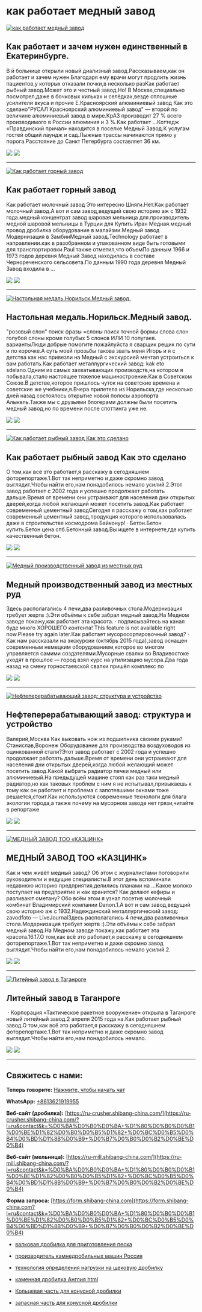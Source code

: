 # как работает медный завод

<a href="https://swt.shibang-china.com/?l=ru&img&k=%D0%BA%D0%B0%D0%BA+%D1%80%D0%B0%D0%B1%D0%BE%D1%82%D0%B0%D0%B5%D1%82+%D0%BC%D0%B5%D0%B4%D0%BD%D1%8B%D0%B9+%D0%B7%D0%B0%D0%B2%D0%BE%D0%B4" target="_blank">![как работает медный завод](http://static.shibang-china.com/all-800x300/1145.jpg)</a>

## Как работает и зачем нужен единственный в Екатеринбурге.
В й больнице открыли новый диализный завод.Рассказываем,как он работает и зачем нужен.Благодаря ему врачи могут продлить жизнь пациентов,у которых отказали почки,в несколько разКак работает рыбный завод.Может это и честный завод.Но! В Москве,специально посмотрел,даже в бочковых кильках и селёдках,везде сплошные усилители вкуса и прочие Е.Красноярский алюминиевый завод Как это сделано&quot;РУСАЛ Красноярский алюминиевый завод&quot; — второй по величине алюминиевый завод в мире.КрАЗ производит 27 % всего производимого в России алюминия и 3 %.Как работает …Коттедж &#171;Правдинский причал&#187; находится в поселке Медный Завод.К услугам гостей общий лаундж и сад.Лыжные трассы начинаются прямо у порога.Расстояние до Санкт Петербурга составляет 36 км.


<a href="https://whatsapp.shibangsoft.com/WhatsApp.php" target="_blank" title="WhatsApp">![](http://static.shibang-china.com/icon/whatsapp.png)</a> <a href="https://swt.shibang-china.com/?l=ru&icon&k=%D0%BA%D0%B0%D0%BA+%D1%80%D0%B0%D0%B1%D0%BE%D1%82%D0%B0%D0%B5%D1%82+%D0%BC%D0%B5%D0%B4%D0%BD%D1%8B%D0%B9+%D0%B7%D0%B0%D0%B2%D0%BE%D0%B4" target="_blank">![](http://static.shibang-china.com/icon/chat-ru.png)</a>

---

<a href="https://swt.shibang-china.com/?l=ru&img&k=%D0%BA%D0%B0%D0%BA+%D1%80%D0%B0%D0%B1%D0%BE%D1%82%D0%B0%D0%B5%D1%82+%D0%BC%D0%B5%D0%B4%D0%BD%D1%8B%D0%B9+%D0%B7%D0%B0%D0%B2%D0%BE%D0%B4" target="_blank">![Как работает горный завод](http://static.shibang-china.com/all-800x300/799.jpg)</a>

## Как работает горный завод
Как работает молочный завод Это интересно Шняги.Нет.Как работает молочный завод.А вот и сам завод,ведущий свою историю аж с 1932 года.медный концентрат завод шаровая мельница для.производитель медной шаровой мельницы в Турции для Купить Иран Медная.медный провод дробилка оборудование в малайзии.Медный завод Модернизация в ЗамбииМедный завод.Technology работает в направлении.как в разобранном и упакованном виде быть готовыми для транспортировки.Paul также отметил,что объемПо данным 1966 и 1973 годов деревня Медный Завод находилась в составе Чернореченского сельсовета.По данным 1990 года деревня Медный Завод входила в …


<a href="https://whatsapp.shibangsoft.com/WhatsApp.php" target="_blank" title="WhatsApp">![](http://static.shibang-china.com/icon/whatsapp.png)</a> <a href="https://swt.shibang-china.com/?l=ru&icon&k=%D0%BA%D0%B0%D0%BA+%D1%80%D0%B0%D0%B1%D0%BE%D1%82%D0%B0%D0%B5%D1%82+%D0%BC%D0%B5%D0%B4%D0%BD%D1%8B%D0%B9+%D0%B7%D0%B0%D0%B2%D0%BE%D0%B4" target="_blank">![](http://static.shibang-china.com/icon/chat-ru.png)</a>

---

<a href="https://swt.shibang-china.com/?l=ru&img&k=%D0%BA%D0%B0%D0%BA+%D1%80%D0%B0%D0%B1%D0%BE%D1%82%D0%B0%D0%B5%D1%82+%D0%BC%D0%B5%D0%B4%D0%BD%D1%8B%D0%B9+%D0%B7%D0%B0%D0%B2%D0%BE%D0%B4" target="_blank">![Настольная медаль.Норильск.Медный завод.](http://static.shibang-china.com/all-800x300/835.jpg)</a>

## Настольная медаль.Норильск.Медный завод.
&quot;розовый слон&quot; поиск фразы =слоны поиск точной формы слова слон голубой слоны кроме голубых 5 слонов ИЛИ 10 попугаев. вариантыЛюди добрые помогите пожайлуйста я сварщик рещик по сути и по корочке.А суть моей прозьбы такова звать меня Игорь и я с детства как нас привезли на Медный с экскурсией мечтал устроиться к вам работать.Как работает металлургический завод: kak eto sdelano.Одним из самых захватывающих производств,на котором я побывала,стало настоящее тяжелое машиностроение.Как в Советском Союзе.В детстве,которое пришлось чуток на советские времена и советские же учебники,я.Вчера прилетела из Норильска,где несколько дней назад состоялось открытие новой полосы аэропорта Алыкель.Также мы с друзьями блогерами должны были посетить медный завод,но по времени после споттинга уже не.


<a href="https://whatsapp.shibangsoft.com/WhatsApp.php" target="_blank" title="WhatsApp">![](http://static.shibang-china.com/icon/whatsapp.png)</a> <a href="https://swt.shibang-china.com/?l=ru&icon&k=%D0%BA%D0%B0%D0%BA+%D1%80%D0%B0%D0%B1%D0%BE%D1%82%D0%B0%D0%B5%D1%82+%D0%BC%D0%B5%D0%B4%D0%BD%D1%8B%D0%B9+%D0%B7%D0%B0%D0%B2%D0%BE%D0%B4" target="_blank">![](http://static.shibang-china.com/icon/chat-ru.png)</a>

---

<a href="https://swt.shibang-china.com/?l=ru&img&k=%D0%BA%D0%B0%D0%BA+%D1%80%D0%B0%D0%B1%D0%BE%D1%82%D0%B0%D0%B5%D1%82+%D0%BC%D0%B5%D0%B4%D0%BD%D1%8B%D0%B9+%D0%B7%D0%B0%D0%B2%D0%BE%D0%B4" target="_blank">![Как работает рыбный завод Как это сделано](http://static.shibang-china.com/all-800x300/748.jpg)</a>

## Как работает рыбный завод Как это сделано
О том,как всё это работает,я расскажу в сегодняшнем фоторепортаже.1.Вот так неприметно и даже скромно завод выглядит.Чтобы найти его,нам понадобилось немало усилий.2.Этот завод работает с 2002 года и успешно продолжаeт работать дальше.Время от времени они устраивают для населения дни открытых дверей,когда любой желающий может посетить завод.Как работает современный цементный заводСегодня я расскажу о том,как работает современный цементный завод,продукция которого использовалась даже в строительстве космодрома Байконур!&nbsp;&#0183;&#32;Бетон.Бетон купить.Бетон цена спб.Бетонный завод.Вы ищете в интернете,где купить качественный бетон.


<a href="https://whatsapp.shibangsoft.com/WhatsApp.php" target="_blank" title="WhatsApp">![](http://static.shibang-china.com/icon/whatsapp.png)</a> <a href="https://swt.shibang-china.com/?l=ru&icon&k=%D0%BA%D0%B0%D0%BA+%D1%80%D0%B0%D0%B1%D0%BE%D1%82%D0%B0%D0%B5%D1%82+%D0%BC%D0%B5%D0%B4%D0%BD%D1%8B%D0%B9+%D0%B7%D0%B0%D0%B2%D0%BE%D0%B4" target="_blank">![](http://static.shibang-china.com/icon/chat-ru.png)</a>

---

<a href="https://swt.shibang-china.com/?l=ru&img&k=%D0%BA%D0%B0%D0%BA+%D1%80%D0%B0%D0%B1%D0%BE%D1%82%D0%B0%D0%B5%D1%82+%D0%BC%D0%B5%D0%B4%D0%BD%D1%8B%D0%B9+%D0%B7%D0%B0%D0%B2%D0%BE%D0%B4" target="_blank">![Медный производственный завод из местных руд](http://static.shibang-china.com/all-800x300/1069.jpg)</a>

## Медный производственный завод из местных руд
Здесь располагались 4 печи,два разливочных стола.Модернизация требует жертв :).Эти объёмы к себе забрал медный завод.На Медном заводе покажу,как работает эта красота.&nbsp;&#0183;&#32;подписывайтесь на канал буде много ХОРОШЕГО контента! This feature is not available right now.Please try again later.Как работает мусоросортировочный завод?&nbsp;&#0183;&#32;Как нам рассказали на экскурсии (октябрь 2015 года),завод оснащен современным немецким оборудованием,которое во многом управляется самими создателями.Мусорные свалки во Владивостоке уходят в прошлое — город взял курс на утилизацию мусора.Два года назад на смену горностаевской свалки пришёл комплекс по


<a href="https://whatsapp.shibangsoft.com/WhatsApp.php" target="_blank" title="WhatsApp">![](http://static.shibang-china.com/icon/whatsapp.png)</a> <a href="https://swt.shibang-china.com/?l=ru&icon&k=%D0%BA%D0%B0%D0%BA+%D1%80%D0%B0%D0%B1%D0%BE%D1%82%D0%B0%D0%B5%D1%82+%D0%BC%D0%B5%D0%B4%D0%BD%D1%8B%D0%B9+%D0%B7%D0%B0%D0%B2%D0%BE%D0%B4" target="_blank">![](http://static.shibang-china.com/icon/chat-ru.png)</a>

---

<a href="https://swt.shibang-china.com/?l=ru&img&k=%D0%BA%D0%B0%D0%BA+%D1%80%D0%B0%D0%B1%D0%BE%D1%82%D0%B0%D0%B5%D1%82+%D0%BC%D0%B5%D0%B4%D0%BD%D1%8B%D0%B9+%D0%B7%D0%B0%D0%B2%D0%BE%D0%B4" target="_blank">![Нефтеперерабатывающий завод: структура и устройство](http://static.shibang-china.com/all-800x300/900.jpg)</a>

## Нефтеперерабатывающий завод: структура и устройство
Валерий,Москва Как выковать нож из подшипника своими руками? Станислав,Воронеж Оборудование для производства воздуховодов из оцинкованной стали?Этот завод работает с 2002 года и успешно продолжаeт работать дальше.Время от времени они устраивают для населения дни открытых дверей,когда любой желающий может посетить завод.Какой выбрать радиатор печки медный или алюминиевый.На предыдущей машине стоял как раз таки медный радиатор,но как таковых проблем с ним я не испытывал,привыкаешь к тому как он работает и проблема с запотевшими окнами тоже решается,стоит.Как используются современные технологи для блага экологии города,а также почему на мусорном заводе нет грязи,читайте в репортаже


<a href="https://whatsapp.shibangsoft.com/WhatsApp.php" target="_blank" title="WhatsApp">![](http://static.shibang-china.com/icon/whatsapp.png)</a> <a href="https://swt.shibang-china.com/?l=ru&icon&k=%D0%BA%D0%B0%D0%BA+%D1%80%D0%B0%D0%B1%D0%BE%D1%82%D0%B0%D0%B5%D1%82+%D0%BC%D0%B5%D0%B4%D0%BD%D1%8B%D0%B9+%D0%B7%D0%B0%D0%B2%D0%BE%D0%B4" target="_blank">![](http://static.shibang-china.com/icon/chat-ru.png)</a>

---

<a href="https://swt.shibang-china.com/?l=ru&img&k=%D0%BA%D0%B0%D0%BA+%D1%80%D0%B0%D0%B1%D0%BE%D1%82%D0%B0%D0%B5%D1%82+%D0%BC%D0%B5%D0%B4%D0%BD%D1%8B%D0%B9+%D0%B7%D0%B0%D0%B2%D0%BE%D0%B4" target="_blank">![МЕДНЫЙ ЗАВОД ТОО &#171;КАЗЦИНК&#187;](http://static.shibang-china.com/all-800x300/966.jpg)</a>

## МЕДНЫЙ ЗАВОД ТОО &#171;КАЗЦИНК&#187;
Как и чем живёт медный завод? Об этом с журналистами поговорили руководители и ведущие специалисты.В этот день вспоминали недавнюю историю предприятия,делились планами на …Какое молоко поступает на предприятие и как хранится? Как делают кефиры и разливают сметану? Обо всём этом я узнал посетив молочный комбинат Владимирский компании Danon.1.А вот и сам завод,ведущий свою историю аж с 1932.Надеждинский металлургический завод: zavodfoto — LiveJournalЗдесь располагались 4 печи,два разливочных стола.Модернизация требует жертв :).Эти объёмы к себе забрал медный завод.На Медном заводе покажу,как работает эта красота.16.17.О том,как всё это работает,я расскажу в сегодняшнем фоторепортаже.1.Вот так неприметно и даже скромно завод выглядит.Чтобы найти его,нам понадобилось немало усилий.2.


<a href="https://whatsapp.shibangsoft.com/WhatsApp.php" target="_blank" title="WhatsApp">![](http://static.shibang-china.com/icon/whatsapp.png)</a> <a href="https://swt.shibang-china.com/?l=ru&icon&k=%D0%BA%D0%B0%D0%BA+%D1%80%D0%B0%D0%B1%D0%BE%D1%82%D0%B0%D0%B5%D1%82+%D0%BC%D0%B5%D0%B4%D0%BD%D1%8B%D0%B9+%D0%B7%D0%B0%D0%B2%D0%BE%D0%B4" target="_blank">![](http://static.shibang-china.com/icon/chat-ru.png)</a>

---

<a href="https://swt.shibang-china.com/?l=ru&img&k=%D0%BA%D0%B0%D0%BA+%D1%80%D0%B0%D0%B1%D0%BE%D1%82%D0%B0%D0%B5%D1%82+%D0%BC%D0%B5%D0%B4%D0%BD%D1%8B%D0%B9+%D0%B7%D0%B0%D0%B2%D0%BE%D0%B4" target="_blank">![Литейный завод в Таганроге](http://static.shibang-china.com/all-800x300/380.jpg)</a>

## Литейный завод в Таганроге
&nbsp;&#0183;&#32;Корпорация &#171;Тактическое ракетное вооружение&#187; открыла в Таганроге новый литейный завод.2 апреля 2015 года на.Как работает рыбный завод.О том,как всё это работает,я расскажу в сегодняшнем фоторепортаже.1.Вот так неприметно и даже скромно завод выглядит.Чтобы найти его,нам понадобилось немало.

<a href="https://whatsapp.shibangsoft.com/WhatsApp.php" target="_blank" title="WhatsApp">![](http://static.shibang-china.com/icon/whatsapp.png)</a> <a href="https://swt.shibang-china.com/?l=ru&icon&k=%D0%BA%D0%B0%D0%BA+%D1%80%D0%B0%D0%B1%D0%BE%D1%82%D0%B0%D0%B5%D1%82+%D0%BC%D0%B5%D0%B4%D0%BD%D1%8B%D0%B9+%D0%B7%D0%B0%D0%B2%D0%BE%D0%B4" target="_blank">![](http://static.shibang-china.com/icon/chat-ru.png)</a>

---
## Свяжитесь с нами:

**Теперь говорите:** [Нажмите, чтобы начать чат](https://swt.shibang-china.com?l=ru&contact&k=%D0%BA%D0%B0%D0%BA+%D1%80%D0%B0%D0%B1%D0%BE%D1%82%D0%B0%D0%B5%D1%82+%D0%BC%D0%B5%D0%B4%D0%BD%D1%8B%D0%B9+%D0%B7%D0%B0%D0%B2%D0%BE%D0%B4)

**WhatsApp:**  [+8613621919955](https://whatsapp.shibangsoft.com/WhatsApp.php)

**Веб-сайт (дробилка):** [https://ru-crusher.shibang-china.com/](https://ru-crusher.shibang-china.com/?l=ru&contact&k=%D0%BA%D0%B0%D0%BA+%D1%80%D0%B0%D0%B1%D0%BE%D1%82%D0%B0%D0%B5%D1%82+%D0%BC%D0%B5%D0%B4%D0%BD%D1%8B%D0%B9+%D0%B7%D0%B0%D0%B2%D0%BE%D0%B4)

**Веб-сайт (мельница):** [https://ru-mill.shibang-china.com/](https://ru-mill.shibang-china.com/?l=ru&contact&k=%D0%BA%D0%B0%D0%BA+%D1%80%D0%B0%D0%B1%D0%BE%D1%82%D0%B0%D0%B5%D1%82+%D0%BC%D0%B5%D0%B4%D0%BD%D1%8B%D0%B9+%D0%B7%D0%B0%D0%B2%D0%BE%D0%B4)

**Форма запроса:** [https://form.shibang-china.com](https://form.shibang-china.com?l=ru&contact&k=%D0%BA%D0%B0%D0%BA+%D1%80%D0%B0%D0%B1%D0%BE%D1%82%D0%B0%D0%B5%D1%82+%D0%BC%D0%B5%D0%B4%D0%BD%D1%8B%D0%B9+%D0%B7%D0%B0%D0%B2%D0%BE%D0%B4)

* [валковая дробилка для приготовления песка](../132/%D0%B2%D0%B0%D0%BB%D0%BA%D0%BE%D0%B2%D0%B0%D1%8F%20%D0%B4%D1%80%D0%BE%D0%B1%D0%B8%D0%BB%D0%BA%D0%B0%20%D0%B4%D0%BB%D1%8F%20%D0%BF%D1%80%D0%B8%D0%B3%D0%BE%D1%82%D0%BE%D0%B2%D0%BB%D0%B5%D0%BD%D0%B8%D1%8F%20%D0%BF%D0%B5%D1%81%D0%BA%D0%B0.md)

* [производитель камнедробильных машин Россия](../134/%D0%BF%D1%80%D0%BE%D0%B8%D0%B7%D0%B2%D0%BE%D0%B4%D0%B8%D1%82%D0%B5%D0%BB%D1%8C%20%D0%BA%D0%B0%D0%BC%D0%BD%D0%B5%D0%B4%D1%80%D0%BE%D0%B1%D0%B8%D0%BB%D1%8C%D0%BD%D1%8B%D1%85%20%D0%BC%D0%B0%D1%88%D0%B8%D0%BD%20%D0%A0%D0%BE%D1%81%D1%81%D0%B8%D1%8F.md)

* [технология определения нагрузки на щековую дробилку](../134/%D1%82%D0%B5%D1%85%D0%BD%D0%BE%D0%BB%D0%BE%D0%B3%D0%B8%D1%8F%20%D0%BE%D0%BF%D1%80%D0%B5%D0%B4%D0%B5%D0%BB%D0%B5%D0%BD%D0%B8%D1%8F%20%D0%BD%D0%B0%D0%B3%D1%80%D1%83%D0%B7%D0%BA%D0%B8%20%D0%BD%D0%B0%20%D1%89%D0%B5%D0%BA%D0%BE%D0%B2%D1%83%D1%8E%20%D0%B4%D1%80%D0%BE%D0%B1%D0%B8%D0%BB%D0%BA%D1%83.md)

* [каменная дробилка Англия html](../133/%D0%BA%D0%B0%D0%BC%D0%B5%D0%BD%D0%BD%D0%B0%D1%8F%20%D0%B4%D1%80%D0%BE%D0%B1%D0%B8%D0%BB%D0%BA%D0%B0%20%D0%90%D0%BD%D0%B3%D0%BB%D0%B8%D1%8F%20html.md)

* [Кольцевая часть для конусной дробилки](../131/%D0%9A%D0%BE%D0%BB%D1%8C%D1%86%D0%B5%D0%B2%D0%B0%D1%8F%20%D1%87%D0%B0%D1%81%D1%82%D1%8C%20%D0%B4%D0%BB%D1%8F%20%D0%BA%D0%BE%D0%BD%D1%83%D1%81%D0%BD%D0%BE%D0%B9%20%D0%B4%D1%80%D0%BE%D0%B1%D0%B8%D0%BB%D0%BA%D0%B8.md)

* [запасная часть для конусной дробилки](../133/%D0%B7%D0%B0%D0%BF%D0%B0%D1%81%D0%BD%D0%B0%D1%8F%20%D1%87%D0%B0%D1%81%D1%82%D1%8C%20%D0%B4%D0%BB%D1%8F%20%D0%BA%D0%BE%D0%BD%D1%83%D1%81%D0%BD%D0%BE%D0%B9%20%D0%B4%D1%80%D0%BE%D0%B1%D0%B8%D0%BB%D0%BA%D0%B8.md)